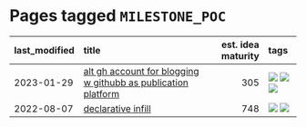 # Pages tagged `MILESTONE_POC`

|last_modified|title|est. idea maturity|tags
|:---|:---|---:|:---|
|2023-01-29|[alt gh account for blogging w githubb as publication platform](../alt_gh_account_for_blogging.md)|305|[![](https://img.shields.io/badge/tag-MILESTONE_POC-3b18a)](../tags/MILESTONE_POC.md) [![](https://img.shields.io/badge/tag-publication-4db4d2)](../tags/publication.md) [![](https://img.shields.io/badge/tag-wip-6013c8)](../tags/wip.md)|
|2022-08-07|[declarative infill](../declarative-infill.md)|748|[![](https://img.shields.io/badge/tag-MILESTONE_POC-3b18a)](../tags/MILESTONE_POC.md) [![](https://img.shields.io/badge/tag-experimental-c4fb38)](../tags/experimental.md)|